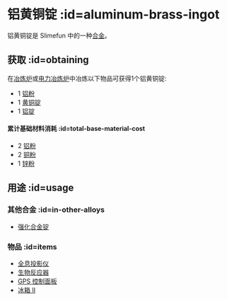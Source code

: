 # 铝黄铜锭 :id=aluminum-brass-ingot

铝黄铜锭是 Slimefun 中的一种[合金](/Ingots#alloys)。

## 获取 :id=obtaining

在[冶炼炉](/Smeltery)或[电力冶炼炉](/Electric-Smeltery)中冶炼以下物品可获得1个铝黄铜锭:

* 1 [铝粉](/Aluminum-Dust)
* 1 [黄铜锭](/Brass-Ingot)
* 1 [铝锭](/Aluminum-Ingot)

#### 累计基础材料消耗 :id=total-base-material-cost 

* 2 [铝粉](/Aluminum-Dust)
* 2 [铜粉](/Copper-Dust)
* 1 [锌粉](/Zinc-Dust)

## 用途 :id=usage

### 其他合金 :id=in-other-alloys

* [强化合金锭](/Reinforced-Alloy-Ingot)

### 物品 :id=items

* [全息投影仪](/Hologram-Projector)
* [生物反应器](/Bio-Reactor)
* [GPS 控制面板](/GPS-Control-Panel)
* [冰箱 II](/Freezer)
